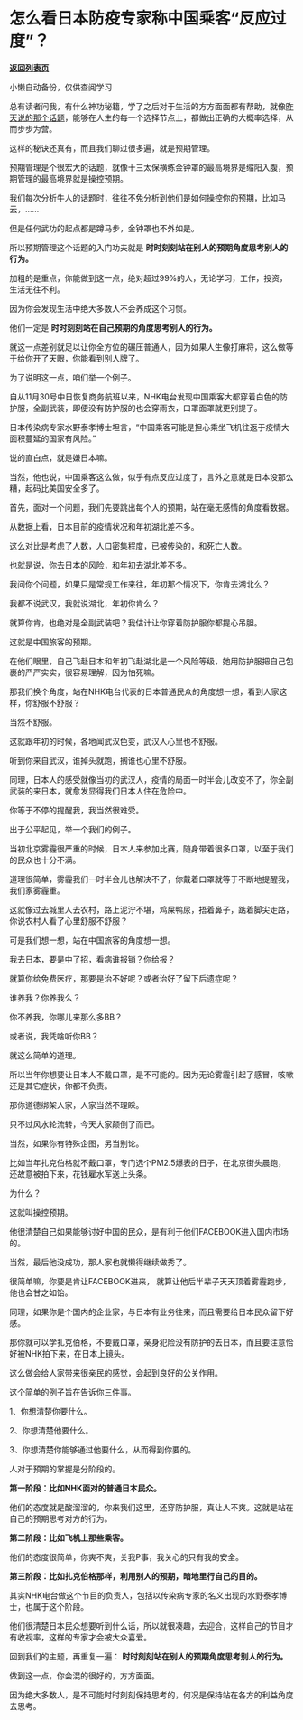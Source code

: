 # 怎么看日本防疫专家称中国乘客“反应过度”？

[**返回列表页**](/gzh/记忆承载3)

小懒自动备份，仅供查阅学习

总有读者问我，有什么神功秘籍，学了之后对于生活的方方面面都有帮助，就像[昨天说的那个话题](http://mp.weixin.qq.com/s?__biz=MzU3NDc5Nzc0NQ==&mid=2247496522&idx=2&sn=eeac4fb0071271cae7d0afb4e07eff97&chksm=fd2e5194ca59d8825ac6234163bc910d33fdf1d751afe289073d3adff325fa8340f85b2772f6&scene=21#wechat_redirect)，能够在人生的每一个选择节点上，都做出正确的大概率选择，从而步步为营。  

  

这样的秘诀还真有，而且我们聊过很多遍，就是预期管理。  

  

预期管理是个很宏大的话题，就像十三太保横练金钟罩的最高境界是缩阳入腹，预期管理的最高境界就是操控预期。  

  

我们每次分析牛人的话题时，往往不免分析到他们是如何操控你的预期，比如马云，......  

  

但是任何武功的起点都是蹲马步，金钟罩也不外如是。  

  

所以预期管理这个话题的入门功夫就是 **时时刻刻站在别人的预期角度思考别人的行为。**

  

加粗的是重点，你能做到这一点，绝对超过99%的人，无论学习，工作，投资，生活无往不利。  

  

因为你会发现生活中绝大多数人不会养成这个习惯。

  

他们一定是 **时时刻刻站在自己预期的角度思考别人的行为。**  

  

就这一点差别就足以让你全方位的碾压普通人，因为如果人生像打麻将，这么做等于给你开了天眼，你能看到别人牌了。

  

为了说明这一点，咱们举一个例子。  

  

自从11月30号中日恢复商务航班以来，NHK电台发现中国乘客大都穿着白色的防护服，全副武装，即便没有防护服的也会穿雨衣，口罩面罩就更别提了。  

  

日本传染病专家水野泰孝博士坦言，“中国乘客可能是担心乘坐飞机往返于疫情大面积蔓延的国家有风险。”

  

说的直白点，就是嫌日本嘛。

  

当然，他也说，中国乘客这么做，似乎有点反应过度了，言外之意就是日本没那么糟，起码比美国安全多了。  

  

首先，面对一个问题，我们先要跳出每个人的预期，站在毫无感情的角度看数据。  

  

从数据上看，日本目前的疫情状况和年初湖北差不多。  

  

这么对比是考虑了人数，人口密集程度，已被传染的，和死亡人数。  

  

也就是说，你去日本的风险，和年初去湖北差不多。  

  

我问你个问题，如果只是常规工作来往，年初那个情况下，你肯去湖北么？  

  

我都不说武汉，我就说湖北，年初你肯么？

  

就算你肯，也绝对是全副武装吧？我估计让你穿着防护服你都提心吊胆。  

  

这就是中国旅客的预期。  

  

在他们眼里，自己飞赴日本和年初飞赴湖北是一个风险等级，她用防护服把自己包裹的严严实实，很容易理解，因为怕死嘛。

  

那我们换个角度，站在NHK电台代表的日本普通民众的角度想一想，看到人家这样，你舒服不舒服？  

  

当然不舒服。

  

这就跟年初的时候，各地闻武汉色变，武汉人心里也不舒服。

  

听到你来自武汉，谁掉头就跑，搁谁也心里不舒服。

  

同理，日本人的感受就像当初的武汉人，疫情的局面一时半会儿改变不了，你全副武装的来日本，就愈发显得我们日本人住在危险中。  

  

你等于不停的提醒我，我当然很难受。

  

出于公平起见，举一个我们的例子。

  

当初北京雾霾很严重的时候，日本人来参加比赛，随身带着很多口罩，以至于我们的民众也十分不满。

  

道理很简单，雾霾我们一时半会儿也解决不了，你戴着口罩就等于不断地提醒我，我们家雾霾重。

  

这就像过去城里人去农村，路上泥泞不堪，鸡屎鸭尿，捂着鼻子，踮着脚尖走路，你说农村人看了心里舒服不舒服？

  

可是我们想一想，站在中国旅客的角度想一想。

  

我去日本，要是中了招，看病谁报销？你给报？

  

就算你给免费医疗，那要是治不好呢？或者治好了留下后遗症呢？

  

谁养我？你养我么？

  

你不养我，你哪儿来那么多BB？

  

或者说，我凭啥听你BB？

  

就这么简单的道理。

  

所以当年你想要让日本人不戴口罩，是不可能的。因为无论雾霾引起了感冒，咳嗽还是其它症状，你都不负责。

  

那你道德绑架人家，人家当然不理睬。

  

只不过风水轮流转，今天大家颠倒了而已。

  

当然，如果你有特殊企图，另当别论。

  

比如当年扎克伯格就不戴口罩，专门选个PM2.5爆表的日子，在北京街头晨跑，还故意被拍下来，花钱雇水军送上头条。

  

为什么？

  

这就叫操控预期。

  

他很清楚自己如果能够讨好中国的民众，是有利于他们FACEBOOK进入国内市场的。

  

当然，最后他没成功，那人家也就懒得继续做秀了。

  

很简单嘛，你要是肯让FACEBOOK进来， 就算让他后半辈子天天顶着雾霾跑步，他也会甘之如饴。

  

同理，如果你是个国内的企业家，与日本有业务往来，而且需要给日本民众留下好感。

  

那你就可以学扎克伯格，不要戴口罩，亲身犯险没有防护的去日本，而且要注意恰好被NHK拍下来，在日本上镜头。

  

这么做会给人家带来很亲民的感觉，会起到良好的公关作用。

  

这个简单的例子旨在告诉你三件事。

  

1、你想清楚你要什么。

2、你想清楚他要什么。

3、你想清楚你能够通过他要什么，从而得到你要的。

  

人对于预期的掌握是分阶段的。

  

 **第一阶段：比如NHK面对的普通日本民众。**

  

他们的态度就是酸溜溜的，你来我们这里，还穿防护服，真让人不爽。这就是站在自己的预期思考对方的行为。

  

 **第二阶段：比如飞机上那些乘客。**

  

他们的态度很简单，你爽不爽，关我P事，我关心的只有我的安全。

  

 **第三阶段：比如扎克伯格那样，利用别人的预期，暗地里行自己的目的。**

  

其实NHK电台做这个节目的负责人，包括以传染病专家的名义出现的水野泰孝博士，也属于这个阶段。

  

他们很清楚日本民众想要听到什么话，所以就很凑趣，去迎合，这样自己的节目才有收视率，这样的专家才会被大众喜爱。

  

回到我们的主题，再重复一遍： **时时刻刻站在别人的预期角度思考别人的行为。**

  

做到这一点，你会混的很好的，方方面面。

  

因为绝大多数人，是不可能时时刻刻保持思考的，何况是保持站在各方的利益角度去思考。

